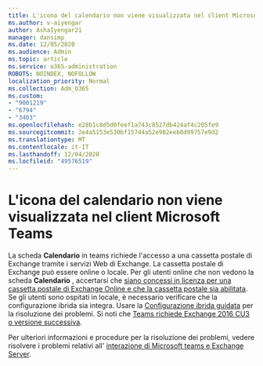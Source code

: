 ```yaml
---
title: L'icona del calendario non viene visualizzata nel client Microsoft Teams
ms.author: v-aiyengar
author: AshaIyengar21
manager: dansimp
ms.date: 12/05/2020
ms.audience: Admin
ms.topic: article
ms.service: o365-administration
ROBOTS: NOINDEX, NOFOLLOW
localization_priority: Normal
ms.collection: Adm_O365
ms.custom:
- "9001219"
- "6794"
- "3403"
ms.openlocfilehash: e28b1c8d5d0feef1a743c8527db424af4c205fe9
ms.sourcegitcommit: 2e4a5153e530bf15744a52e982eeb0d99757e9d2
ms.translationtype: MT
ms.contentlocale: it-IT
ms.lasthandoff: 12/04/2020
ms.locfileid: "49576519"
---
```

# <a name="calendar-icon-isnt-showing-in-microsoft-teams-client"></a>L'icona del calendario non viene visualizzata nel client Microsoft Teams

La scheda **Calendario** in teams richiede l'accesso a una cassetta postale di Exchange tramite i servizi Web di Exchange. La cassetta postale di Exchange può essere online o locale. Per gli utenti online che non vedono la scheda **Calendario** , accertarsi che [siano concessi in licenza per una cassetta postale di Exchange Online e che la cassetta postale sia abilitata](https://docs.microsoft.com/exchange/recipients-in-exchange-online/create-user-mailboxes). Se gli utenti sono ospitati in locale, è necessario verificare che la configurazione ibrida sia integra. Usare la [Configurazione ibrida guidata](https://docs.microsoft.com/exchange/hybrid-deployment/hybrid-agent) per la risoluzione dei problemi. Si noti che [Teams richiede Exchange 2016 CU3 o versione successiva](https://docs.microsoft.com/microsoftteams/exchange-teams-interact).

Per ulteriori informazioni e procedure per la risoluzione dei problemi, vedere risolvere i problemi relativi all' [interazione di Microsoft teams e Exchange Server](https://docs.microsoft.com/microsoftteams/troubleshoot/known-issues/teams-exchange-interaction-issue).
